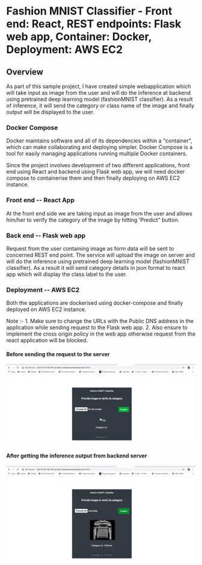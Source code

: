 # Fashion MNIST Classifier - Front end: React, REST endpoints: Flask web app, Container: Docker, Deployment: AWS EC2

## Overview
As part of this sample project, I have created simple webapplication which will take input as image from the user and will do the inference at backend using pretrained deep learning model (fashionMNIST classifier). As a result of inference, it will send the category or class name of the image and finally output will be displayed to the user.

### Docker Compose
Docker maintains software and all of its dependencies within a "container", which can make collaborating and deploying simpler. 
Docker Compose is a tool for easily managing applications running multiple Docker containers.

Since the project involves development of two different applications, front end using React and  backend using Flask web app, we will need docker compose to containerise them and then finally deploying on AWS EC2 instance.

### Front end -- React App
At the front end side we are taking input as image from the user and allows him/her to verify the category of the image by hitting 'Predict" button.

### Back end -- Flask web app
Request from the user containing image as form data will be sent to concerned REST end point.
The service will upload the image on server and will do the inference using pretrained deep learning model (fashionMNIST classifier).
As a result it will send category details in json format to react app which will display the class label to the user.

### Deployment -- AWS EC2
Both the applications are dockerised using docker-compose and finally deployed on AWS EC2 instance.

Note :- 1. Make sure to change the URLs with the Public DNS address in the application while sending request to the Flask web app.
         2. Also ensure to implement the cross origin policy in the web app otherwise request from the react application will be blocked.

#### Before sending the request to the server

![alt text](/fashionMNIST-react-flask-docker/images/pic1.png?raw=true)

#### After getting the inference output from backend server

![alt text](/fashionMNIST-react-flask-docker/images/pic2.png?raw=true)


